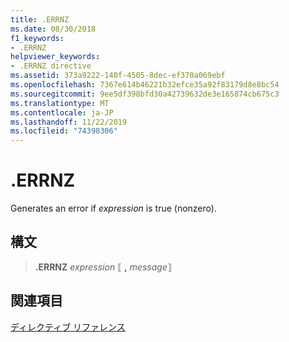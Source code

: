 ```yaml
---
title: .ERRNZ
ms.date: 08/30/2018
f1_keywords:
- .ERRNZ
helpviewer_keywords:
- .ERRNZ directive
ms.assetid: 373a9222-140f-4505-8dec-ef370a069ebf
ms.openlocfilehash: 7367e614b46221b32efce35a92f83179d8e8bc54
ms.sourcegitcommit: 9ee5df398bfd30a42739632de3e165874cb675c3
ms.translationtype: MT
ms.contentlocale: ja-JP
ms.lasthandoff: 11/22/2019
ms.locfileid: "74398306"
---
```

# <a name="errnz"></a>**.ERRNZ**

Generates an error if *expression* is true (nonzero).

## <a name="syntax"></a>構文

> **.ERRNZ** *expression* ⟦ __,__ *message*⟧

## <a name="see-also"></a>関連項目

[ディレクティブ リファレンス](../../assembler/masm/directives-reference.md)
